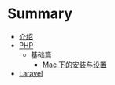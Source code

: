 # Summary

* [介绍](README.md)
* [PHP](php/README.md)
    * 基础篇
        * [Mac 下的安装与设置](php/mac-setup-up.md)
* [Laravel](laravel/README.md)

